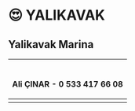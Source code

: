 # 😍 YALIKAVAK

## Yalikavak Marina

| <p><br>Ali ÇINAR - 0 533 417 66 08</p> |
| -------------------------------------- |
|                                        |

